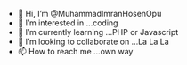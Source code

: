 - 👋 Hi, I’m @MuhammadImranHosenOpu
- 👀 I’m interested in ...coding
- 🌱 I’m currently learning ...PHP or Javascript
- 💞️ I’m looking to collaborate on ...La La La
- 📫 How to reach me ...own way

<!---
MuhammadImranHosenOpu/MuhammadImranHosenOpu is a ✨ special ✨ repository because its `README.md` (this file) appears on your GitHub profile.
You can click the Preview link to take a look at your changes.
--->
